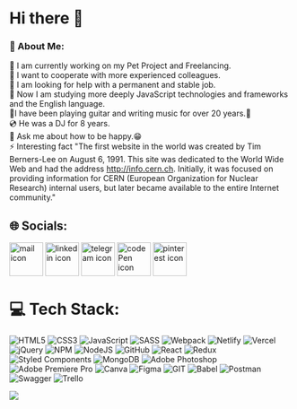 # Hi there 👋

<!--
**Evgen-Zaharevich/Evgen-Zaharevich** is a ✨ _special_ ✨ repository because its `README.md` (this file) appears on your GitHub profile.

Here are some ideas to get you started:

- 🔭 I’m currently working on ...
- 🌱 I’m currently learning ...
- 👯 I’m looking to collaborate on ...
- 🤔 I’m looking for help with ...
- 💬 Ask me about ...
- 📫 How to reach me: ...
- 😄 Pronouns: ...
- ⚡ Fun fact: ...
-->

### 💫 About Me:
🔭 I am currently working on my Pet Project and Freelancing.<br>
👯 I want to cooperate with more experienced colleagues.<br>
🤝 I am looking for help with a permanent and stable job.<br>
🌱 Now I am studying more deeply JavaScript technologies and frameworks and the English language.<br>
🎸I have been playing guitar and writing music for over 20 years.🤘<br>
💿 He was a DJ for 8 years.<br>
💬 Ask me about how to be happy.😁<br>
⚡ Interesting fact "The first website in the world was created by Tim Berners-Lee on August 6, 1991. This site was dedicated to the World Wide Web and had the address http://info.cern.ch. Initially, it was focused on providing information for CERN (European Organization for Nuclear Research) internal users, but later became available to the entire Internet community."


## 🌐 Socials:
<a href="mailto:Zaharevich.Evgen@gmail.com" target="blank"><img align="center" src="https://img.icons8.com/?size=2x&id=ksVpaaAJGe1o&format=png" alt="mail icon" height="60" width="60" /></a>
<a href="https://www.linkedin.com/in/evgen-zaharevich" target="blank"><img align="center" src="https://img.icons8.com/?size=2x&id=64154&format=png" alt="linkedin icon" height="60" width="60" /></a>
<a href="https://t.me/Evgen_Zaharevich" target="blank"><img align="center" src="https://img.icons8.com/?size=512&id=103814&format=png" alt="telegram icon" height="60" width="60" /></a>
<a href="https://codepen.io/Evgen-Zaharevich" target="blank"><img align="center" src="https://img.icons8.com/?size=512&id=o9s1V0TD7VGy&format=png" alt="codePen icon" height="60" width="60" /></a>
<a href="https://ru.pinterest.com/Evgen_Zaharevich/" target="blank"><img align="center" src="https://img.icons8.com/?size=2x&id=xw0uP-hnyCSs&format=png" alt="pinterest icon" height="60" width="60" /></a>


# 💻 Tech Stack:
![HTML5](https://img.shields.io/badge/html5-%23E34F26.svg?style=for-the-badge&logo=html5&logoColor=white) ![CSS3](https://img.shields.io/badge/css3-%231572B6.svg?style=for-the-badge&logo=css3&logoColor=white) ![JavaScript](https://img.shields.io/badge/javascript-%23323330.svg?style=for-the-badge&logo=javascript&logoColor=%23F7DF1E) ![SASS](https://img.shields.io/badge/SASS-hotpink.svg?style=for-the-badge&logo=SASS&logoColor=white) ![Webpack](https://img.shields.io/badge/webpack-%238DD6F9.svg?style=for-the-badge&logo=webpack&logoColor=black) ![Netlify](https://img.shields.io/badge/netlify-%23000000.svg?style=for-the-badge&logo=netlify&logoColor=#00C7B7) ![Vercel](https://img.shields.io/badge/vercel-%23000000.svg?style=for-the-badge&logo=vercel&logoColor=white) ![jQuery](https://img.shields.io/badge/jquery-%230769AD.svg?style=for-the-badge&logo=jquery&logoColor=white) ![NPM](https://img.shields.io/badge/NPM-%23000000.svg?style=for-the-badge&logo=npm&logoColor=white) ![NodeJS](https://img.shields.io/badge/node.js-6DA55F?style=for-the-badge&logo=node.js&logoColor=white) ![GitHub](https://img.shields.io/badge/GitHub-%23121011.svg?style=for-the-badge&logo=github&logoColor=white) ![React](https://img.shields.io/badge/react-%2320232a.svg?style=for-the-badge&logo=react&logoColor=%2361DAFB) ![Redux](https://img.shields.io/badge/redux-%23593d88.svg?style=for-the-badge&logo=redux&logoColor=white) ![Styled Components](https://img.shields.io/badge/styled--components-DB7093?style=for-the-badge&logo=styled-components&logoColor=white) ![MongoDB](https://img.shields.io/badge/MongoDB-%234ea94b.svg?style=for-the-badge&logo=mongodb&logoColor=white) ![Adobe Photoshop](https://img.shields.io/badge/adobephotoshop-%2331A8FF.svg?style=for-the-badge&logo=adobephotoshop&logoColor=white) ![Adobe Premiere Pro](https://img.shields.io/badge/Adobe%20Premiere%20Pro-9999FF.svg?style=for-the-badge&logo=Adobe%20Premiere%20Pro&logoColor=white) ![Canva](https://img.shields.io/badge/Canva-%2300C4CC.svg?style=for-the-badge&logo=Canva&logoColor=white) 	![Figma](https://img.shields.io/badge/figma-%23F24E1E.svg?style=for-the-badge&logo=figma&logoColor=white) ![GIT](https://img.shields.io/badge/Git-fc6d26?style=for-the-badge&logo=git&logoColor=white) ![Babel](https://img.shields.io/badge/Babel-F9DC3e?style=for-the-badge&logo=babel&logoColor=black) ![Postman](https://img.shields.io/badge/Postman-FF6C37?style=for-the-badge&logo=postman&logoColor=white) ![Swagger](https://img.shields.io/badge/-Swagger-%23Clojure?style=for-the-badge&logo=swagger&logoColor=white) ![Trello](https://img.shields.io/badge/Trello-%23026AA7.svg?style=for-the-badge&logo=Trello&logoColor=white)

![](https://visitcount.itsvg.in/api?id=evgen-zaharevich&icon=0&color=8)

<!-- Proudly created with GPRM ( https://gprm.itsvg.in ) -->
